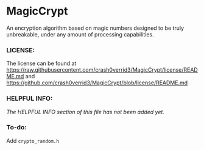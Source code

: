 # MagicCrypt
An encryption algorithm based on magic numbers designed to be truly unbreakable, under any amount of processing capabilities.

### LICENSE:

The license can be found at https://raw.githubusercontent.com/crash0verrid3/MagicCrypt/license/README.md and https://github.com/crash0verrid3/MagicCrypt/blob/license/README.md

### HELPFUL INFO:

*The HELPFUL INFO section of this file has not been added yet.*

### To-do:

Add `crypto_random.h`
